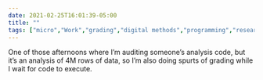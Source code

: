 ```yaml
---
date: 2021-02-25T16:01:39-05:00
title: ""
tags: ["micro","Work","grading","digital methods","programming","research","coding"]
---
```

One of those afternoons where I’m auditing someone’s analysis code, but it’s an analysis of 4M rows of data, so I’m also doing spurts of grading while I wait for code to execute.
